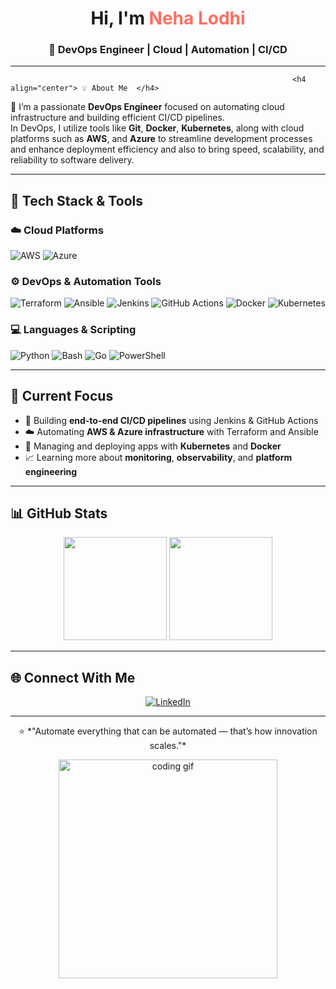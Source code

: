 <h1 align="center"> Hi, I'm <span style="color:#ff6f61;">Neha Lodhi</span></h1>
<h3 align="center">🚀 DevOps Engineer | Cloud | Automation | CI/CD</h3>

---

                                                                   <h4 align="center"> 💡 About Me  </h4>

🌟 I’m a passionate **DevOps Engineer** focused on automating cloud infrastructure and building efficient CI/CD pipelines.  
In DevOps, I utilize tools like **Git**, **Docker**, **Kubernetes**, along with cloud platforms such as **AWS**, and **Azure** to streamline development processes and enhance deployment efficiency and also to bring speed, scalability, and reliability to software delivery.


---

## 🧰 Tech Stack & Tools

### ☁️ **Cloud Platforms**
![AWS](https://img.shields.io/badge/AWS-%23FF9900.svg?logo=amazon-aws&logoColor=white)
![Azure](https://img.shields.io/badge/Azure-%230072C6.svg?logo=microsoftazure&logoColor=white)

### ⚙️ **DevOps & Automation Tools**
![Terraform](https://img.shields.io/badge/Terraform-%235835CC.svg?logo=terraform&logoColor=white)
![Ansible](https://img.shields.io/badge/Ansible-%23EE0000.svg?logo=ansible&logoColor=white)
![Jenkins](https://img.shields.io/badge/Jenkins-%23D24939.svg?logo=jenkins&logoColor=white)
![GitHub Actions](https://img.shields.io/badge/GitHub_Actions-%232088FF.svg?logo=github-actions&logoColor=white)
![Docker](https://img.shields.io/badge/Docker-%230db7ed.svg?logo=docker&logoColor=white)
![Kubernetes](https://img.shields.io/badge/Kubernetes-%23326CE5.svg?style=flat&logo=kubernetes&logoColor=white)

### 💻 **Languages & Scripting**
![Python](https://img.shields.io/badge/Python-%233776AB.svg?logo=python&logoColor=white)
![Bash](https://img.shields.io/badge/Bash-%234EAA25.svg?logo=gnu-bash&logoColor=white)
![Go](https://img.shields.io/badge/Go-%2300ADD8.svg?logo=go&logoColor=white)
![PowerShell](https://img.shields.io/badge/PowerShell-%235391FE.svg?logo=powershell&logoColor=white)

---

## 🔭 Current Focus
- 🚀 Building **end-to-end CI/CD pipelines** using Jenkins & GitHub Actions  
- ☁️ Automating **AWS & Azure infrastructure** with Terraform and Ansible  
- 🧩 Managing and deploying apps with **Kubernetes** and **Docker**  
- 📈 Learning more about **monitoring**, **observability**, and **platform engineering**

---

## 📊 GitHub Stats

<p align="center">
  <img src="https://github-readme-stats.vercel.app/api?username=nehalodhi&show_icons=true&theme=tokyonight" height="165">
  <img src="https://github-readme-stats.vercel.app/api/top-langs/?username=nehalodhi&layout=compact&theme=tokyonight" height="165">
</p>

---

## 🌐 Connect With Me

<p align="center">
  <a href="https://www.linkedin.com/in/nehalodhi" target="_blank">
    <img src="https://img.shields.io/badge/LinkedIn-%230077B5.svg?logo=linkedin&logoColor=white" alt="LinkedIn">
  </a>
</p>

---

<p align="center">
  ⭐️ *"Automate everything that can be automated — that’s how innovation scales."*  
</p>

<!-- Footer Animation -->
<p align="center">
  <img src="https://raw.githubusercontent.com/abhisheknaiidu/abhisheknaiidu/master/code.gif" width="350" alt="coding gif">
</p>
